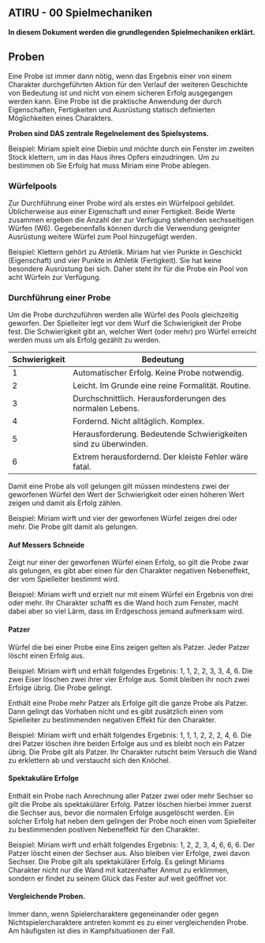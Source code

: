 ## ATIRU - 00 Spielmechaniken

**In diesem Dokument werden die grundlegenden Spielmechaniken erklärt.**

## Proben

Eine Probe ist immer dann nötig, wenn das Ergebnis einer von einem Charakter durchgeführten Aktion für den Verlauf der weiteren Geschichte von Bedeutung ist und nicht von einem sicheren Erfolg ausgegangen werden kann. Eine Probe ist die praktische Anwendung der durch Eigenschaften, Fertigkeiten und Ausrüstung statisch definierten Möglichkeiten eines Charakters.

**Proben sind DAS zentrale Regelnelement des Spielsystems.**

<example>
Beispiel: Miriam spielt eine Diebin und möchte durch ein Fenster im zweiten Stock klettern, um in das Haus ihres Opfers einzudringen. Um zu bestimmen ob Sie Erfolg hat muss Miriam eine Probe ablegen.
</example>

### Würfelpools

Zur Durchführung einer Probe wird als erstes ein Würfelpool gebildet. Üblicherweise aus einer Eigenschaft und einer Fertigkeit. Beide Werte zusammen ergeben die Anzahl der zur Verfügung stehenden sechsseitigen Würfen (W6). Gegebenenfalls können durch die Verwendung geeignter Ausrüstung weitere Würfel zum Pool hinzugefügt werden.

<example>
Beispiel: Klettern gehört zu Athletik. Miriam hat vier Punkte in Geschickt (Eigenschaft) und vier Punkte in Athletik (Fertigkeit). Sie hat keine besondere Ausrüstung bei sich. Daher steht ihr für die Probe ein Pool von acht Würfeln zur Verfügung.
</example>

### Durchführung einer Probe

Um die Probe durchzuführen werden alle Würfel des Pools gleichzeitig geworfen. Der Spielleiter legt vor dem Wurf die Schwierigkeit der Probe fest. Die Schwierigkeit gibt an, welcher Wert (oder mehr) pro Würfel erreicht werden muss um als Erfolg gezählt zu werden.

| Schwierigkeit | Bedeutung                                                       |
| ------------- | --------------------------------------------------------------- |
| 1             | Automatischer Erfolg. Keine Probe notwendig.                    |
| 2             | Leicht. Im Grunde eine reine Formalität. Routine.               |
| 3             | Durchschnittlich. Herausforderungen des normalen Lebens.        |
| 4             | Fordernd. Nicht alltäglich. Komplex.                            |
| 5             | Herausforderung. Bedeutende Schwierigkeiten sind zu überwinden. |
| 6             | Extrem herausfordernd. Der kleiste Fehler wäre fatal.           |

Damit eine Probe als voll gelungen gilt müssen mindestens zwei der geworfenen Würfel den Wert der Schwierigkeit oder einen höheren Wert zeigen und damit als Erfolg zählen.

<example>
Beispiel: Miriam wirft und vier der geworfenen Würfel zeigen drei oder mehr. Die Probe gilt damit als gelungen.
</example>

#### Auf Messers Schneide

Zeigt nur einer der geworfenen Würfel einen Erfolg, so gilt die Probe zwar als gelungen, es gibt aber einen für den Charakter negativen Nebeneffekt, der vom Spielleiter bestimmt wird.

<example>
Beispiel: Miriam wirft und erzielt nur mit einem Würfel ein Ergebnis von drei oder mehr. Ihr Charakter schafft es die Wand hoch zum Fenster, macht dabei aber so viel Lärm, dass im Erdgeschoss jemand aufmerksam wird.
</example>

#### Patzer

Würfel die bei einer Probe eine Eins zeigen gelten als Patzer. Jeder Patzer löscht einen Erfolg aus.

<example>
Beispiel: Miriam wirft und erhält folgendes Ergebnis: 1, 1, 2, 2, 3, 3, 4, 6. Die zwei Eiser löschen zwei ihrer vier Erfolge aus. Somit bleiben ihr noch zwei Erfolge übrig. Die Probe gelingt.
<example>

Enthält eine Probe mehr Patzer als Erfolge gilt die ganze Probe als Patzer. Dann gelingt das Vorhaben nicht und es gibt zusätzlich einen vom Spielleiter zu bestimmenden negativen Effekt für den Charakter.

<example>
Beispiel: Miriam wirft und erhält folgendes Ergebnis: 1, 1, 1, 2, 2, 2, 4, 6. Die drei Patzer löschen ihre beiden Erfolge aus und es bleibt noch ein Patzer übrig. Die Probe gilt als Patzer. Ihr Charakter rutscht beim Versuch die Wand zu erklettern ab und verstaucht sich den Knöchel.
<example>

#### Spektakuläre Erfolge

Enthält ein Probe nach Anrechnung aller Patzer zwei oder mehr Sechser so gilt die Probe als spektakülärer Erfolg. Patzer löschen hierbei immer zuerst die Sechser aus, bevor die normalen Erfolge ausgelöscht werden. Ein solcher Erfolg hat neben dem gelingen der Probe noch einen vom Spielleiter zu bestimmenden postiven Nebeneffekt für den Charakter.

<example>
Beispiel: Miriam wirft und erhält folgendes Ergebnis: 1, 2, 2, 3, 4, 6, 6, 6. Der Patzer löscht einen der Sechser aus. Also bleiben vier Erfolge, zwei davon Sechser. Die Probe gilt als spektakülärer Erfolg. Es gelingt Miriams Charakter nicht nur die Wand mit katzenhafter Anmut zu erklimmen, sondern er findet zu seinem Glück das Fester auf weit geöffnet vor.
</example>

#### Vergleichende Proben.

Immer dann, wenn Spielercharaktere gegeneinander oder gegen Nichtspielercharaktere antreten kommt es zu einer vergleichenden Probe. Am häufigsten ist dies in Kampfsituationen der Fall. 